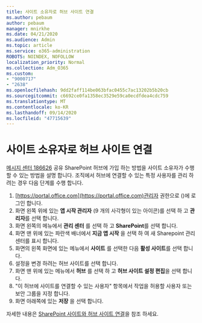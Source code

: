 ```yaml
---
title: 사이트 소유자로 허브 사이트 연결
ms.author: pebaum
author: pebaum
manager: mnirkhe
ms.date: 04/21/2020
ms.audience: Admin
ms.topic: article
ms.service: o365-administration
ROBOTS: NOINDEX, NOFOLLOW
localization_priority: Normal
ms.collection: Adm_O365
ms.custom:
- "9000717"
- "2638"
ms.openlocfilehash: 9dd2faff114be063bfac0455c7ac13202b5b20cb
ms.sourcegitcommit: c6692ce0fa1358ec3529e59ca0ecdfdea4cdc759
ms.translationtype: MT
ms.contentlocale: ko-KR
ms.lasthandoff: 09/14/2020
ms.locfileid: "47715639"
---
```

# <a name="associate-hub-sites-as-site-owner"></a>사이트 소유자로 허브 사이트 연결

[메시지 센터 186626](https://admin.microsoft.com/Adminportal/Home?source=applauncher#/MessageCenter?id=MC186626) 공유 SharePoint 허브에 가입 하는 방법을 사이트 소유자가 수행할 수 있는 방법을 설명 합니다. 조직에서 허브에 연결할 수 있는 특정 사용자를 관리 하려는 경우 다음 단계를 수행 합니다. 

1. [https://portal.office.com](https://portal.office.com)관리자 권한으로 ()에 로그인 합니다.
2. 화면 왼쪽 위에 있는 **앱 시작 관리자** (9 개의 사각형이 있는 아이콘)를 선택 하 고 **관리자**를 선택 합니다.
3. 화면 왼쪽의 메뉴에서 **관리 센터** 를 선택 하 고 **SharePoint**를 선택 합니다.
4. 화면 맨 위에 있는 파란색 배너에서 **지금 앱 시작** 을 선택 하 여 새 Sharepoint 관리 센터를 표시 합니다.
5. 화면의 왼쪽 화면에 있는 메뉴에서 **사이트** 를 선택한 다음 **활성 사이트**를 선택 합니다.
6. 설정을 변경 하려는 허브 사이트를 선택 합니다.
7. 화면 맨 위에 있는 메뉴에서 **허브** 를 선택 하 고 **허브 사이트 설정 편집**을 선택 합니다.
8. "이 허브에 사이트를 연결할 수 있는 사용자" 항목에서 작업을 허용할 사용자 또는 보안 그룹을 지정 합니다.
9. 화면 아래쪽에 있는 **저장** 을 선택 합니다.

자세한 내용은 [SharePoint 사이트와 허브 사이트 연결](https://support.office.com/article/associate-a-sharepoint-site-with-a-hub-site-ae0009fd-af04-4d3d-917d-88edb43efc05)을 참조 하세요. 